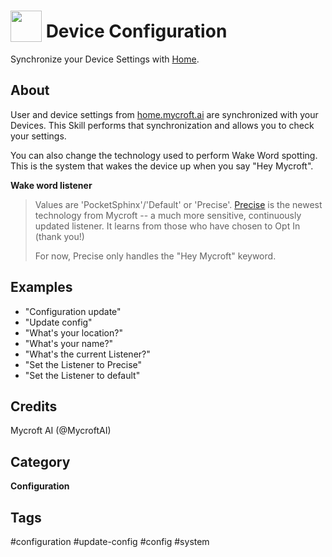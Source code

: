 # <img src='https://raw.githack.com/FortAwesome/Font-Awesome/master/svgs/solid/cogs.svg' card_color='#22a7f0' width='50' height='50' style='vertical-align:bottom'/> Device Configuration
Synchronize your Device Settings with [Home](https://home.mycroft.ai).

## About
User and device settings from [home.mycroft.ai](https://home.mycroft.ai) are
synchronized with your Devices.  This Skill performs that synchronization and
allows you to check your settings.

You can also change the technology used to perform Wake Word spotting.  This is
the system that wakes the device up when you say "Hey Mycroft".

__Wake word listener__
> Values are 'PocketSphinx'/'Default' or 'Precise'.
> [Precise](https://mycroft.ai/documentation/precise) is the newest technology from Mycroft -- a much more sensitive,
> continuously updated listener.  It learns from those who have chosen to
> Opt In (thank you!)
>
> For now, Precise only handles the "Hey Mycroft" keyword.

## Examples
* "Configuration update"
* "Update config"
* "What's your location?"
* "What's your name?"
* "What's the current Listener?"
* "Set the Listener to Precise"
* "Set the Listener to default"

## Credits
Mycroft AI (@MycroftAI)

## Category
**Configuration**

## Tags
#configuration
#update-config
#config
#system

